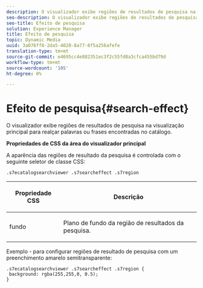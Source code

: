 ```yaml
---
description: O visualizador exibe regiões de resultados de pesquisa na visualização principal para realçar palavras ou frases encontradas no catálogo.
seo-description: O visualizador exibe regiões de resultados de pesquisa na visualização principal para realçar palavras ou frases encontradas no catálogo.
seo-title: Efeito de pesquisa
solution: Experience Manager
title: Efeito de pesquisa
topic: Dynamic Media
uuid: 3a076ff8-2da5-4020-8a77-8f5a256afefe
translation-type: tm+mt
source-git-commit: e4695cc4e882351ec3f2c55fd8a3cfca455bd79d
workflow-type: tm+mt
source-wordcount: '105'
ht-degree: 0%

---
```



# Efeito de pesquisa{#search-effect}

O visualizador exibe regiões de resultados de pesquisa na visualização principal para realçar palavras ou frases encontradas no catálogo.

<!--<a id="section_061E550C1C1D4DB2BD663A898895B38C"></a>-->

**Propriedades de CSS da área do visualizador principal**

A aparência das regiões de resultado da pesquisa é controlada com o seguinte seletor de classe CSS:

`.s7ecatalogsearchviewer .s7searcheffect .s7region`

<table id="table_94EE3F5BBE4547C0B4943471CEE7EDE4"> 
 <thead> 
  <tr> 
   <th colname="col1" class="entry"> <p> Propriedade CSS </p> </th> 
   <th colname="col2" class="entry"> <p>Descrição </p> </th> 
  </tr> 
 </thead>
 <tbody> 
  <tr> 
   <td colname="col1"> <p> <span class="codeph"> fundo  </span> </p> </td> 
   <td colname="col2"> <p>Plano de fundo da região de resultados da pesquisa. </p> </td> 
  </tr> 
 </tbody> 
</table>

Exemplo - para configurar regiões de resultado de pesquisa com um preenchimento amarelo semitransparente:

```
.s7ecatalogsearchviewer .s7searcheffect .s7region { 
 background: rgba(255,255,0, 0.5); 
}
```

